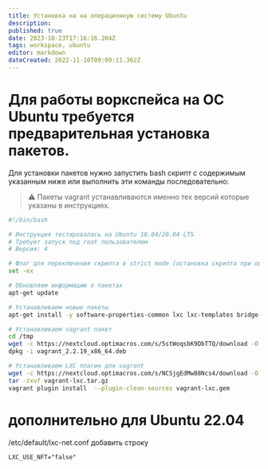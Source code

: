 ```yaml
---
title: Установка на на операционную систему Ubuntu
description: 
published: true
date: 2023-10-23T17:16:16.204Z
tags: workspace, ubuntu
editor: markdown
dateCreated: 2022-11-10T09:09:11.362Z
---
```


# Для работы воркспейса на ОС Ubuntu требуется предварительная установка пакетов.
Для установки пакетов нужно запустить bash скрипт с содержимым указанным ниже или выполнить эти команды последовательно:

>:warning: Пакеты vagrant устанавливаются именно тех версий которые указаны в инструкциях.
```bash
#!/bin/bash

# Инструкция тестировалась на Ubuntu 18.04/20.04 LTS
# Требует запуск под root пользователем
# Версия: 4

# Флаг для переключения скрипта в strict mode (остановка скрипта при ошибках)
set -ex

# Обновляем информацию о пакетах
apt-get update

# Устанавливаем новые пакеты
apt-get install -y software-properties-common lxc lxc-templates bridge-utils redir tar zip unzip curl wget

# Устанавливаем vagrant пакет
cd /tmp
wget -c https://nextcloud.optimacros.com/s/5stWoqsbK9DbTTQ/download -O vagrant_2.2.19_x86_64.deb
dpkg -i vagrant_2.2.19_x86_64.deb

# Устанавливаем LXC плагин для vagrant
wget -c https://nextcloud.optimacros.com/s/NCSjgEdMw88Ncs4/download -O vagrant-lxc.tar.gz
tar -zxvf vagrant-lxc.tar.gz
vagrant plugin install  --plugin-clean-sources vagrant-lxc.gem
```

# дополнительно для Ubuntu 22.04 
/etc/default/lxc-net.conf
добавить строку 
```
LXC_USE_NFT="false"
```